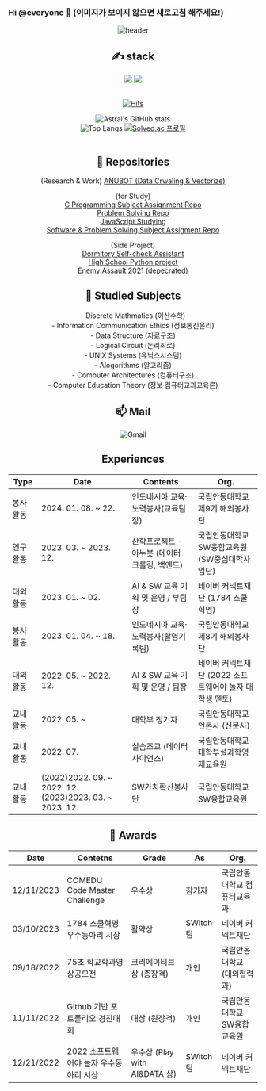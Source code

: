 ### Hi @everyone 👋 (이미지가 보이지 않으면 새로고침 해주세요!)

<div align=center>
 
![header](https://capsule-render.vercel.app/api?type=waving&color=auto&height=300&section=header&text=Testify&fontSize=90&animation=fadeIn&fontAlignY=38&desc=To%20be%20the%20Nice%20%Teacher&descAlignY=60&descAlign=62)
 
<div align=center><h2>✍ stack </h2></div>
<img src="https://img.shields.io/badge/C-A8B9CC?style=for-the-badge&logo=c&logoColor=white">
<img src="https://img.shields.io/badge/Python-3776AB?style=for-the-badge&logo=Python&logoColor=black">

<div align=center><h2></h2></div>
 
[![Hits](https://hits.seeyoufarm.com/api/count/incr/badge.svg?url=https%3A%2F%2Fgithub.com%2FAstralEUD&count_bg=%2379C83D&title_bg=%23555555&icon=&icon_color=%23E7E7E7&title=hits&edge_flat=false)](https://hits.seeyoufarm.com)
 
![Astral's GitHub stats](http://github-readme-stats-astraleud.vercel.app/api?username=AstralEUD&count_private=true) <br/>
![Top Langs](http://github-readme-stats-astraleud.vercel.app/api/top-langs/?username=AstralEUD&layout=compact)
[![Solved.ac 프로필](http://mazassumnida.wtf/api/v2/generate_badge?boj=testify1118)](https://solved.ac/testify1118)<br/>
<br>

<div align=center><h2>💬 Repositories </h2></div>

(Research & Work)
[ANUBOT (Data Crwaling & Vectorize)](https://github.com/ANU-CE/anubot-data-crawling) <br/>

 (for Study) <br/>
[C Programming Subject Assignment Repo](https://github.com/AstralEUD/C-Programming-Practice) <br/>
[Problem Solving Repo](https://github.com/AstralEUD/Bakjoon-practice)<br/>
[JavaScript Studying](https://github.com/AstralEUD/js-study) <br/>
[Software & Problem Solving Subject Assigment Repo](https://github.com/AstralEUD/Software-and-Problem-Solving-Subject)<br/>
 
 (Side Project)<br/>
[Dormitory Self-check Assistant](https://github.com/AstralEUD/anu_dorm_selfcheck) <br/>
[High School Python project](https://github.com/AstralEUD/High_schhol_pythons) <br/>
[Enemy Assault 2021 (depecrated)](https://github.com/AstralEUD/Enemy-Assault-2021) <br/>


<div align=center><h2>📝 Studied Subjects </h2></div>
 - Discrete Mathmatics (이산수학) <br/>
 - Information Communication Ethics (정보통신윤리) <br/>
 - Data Structure (자료구조) <br/>
 - Logical Circuit (논리회로) <br/>
 - UNIX Systems (유닉스시스템) <br/>
 - Alogorithms (알고리즘) <br/>
 - Computer Architectures (컴퓨터구조) <br/>
 - Computer Education Theory (정보·컴퓨터교과교육론) <br/>
 
 <div align=center><h2>📫 Mail </h2></div>
 
![Gmail](https://img.shields.io/badge/Gmail-d14836?style=flat-square&logo=Gmail&logoColor=white&link=mailto:testify1118@gmail.com")

 <!-- Table https://www.tablesgenerator.com/markdown_tables -->
 <!--| 교내활동 | 2023. 03. ~        | 산학프로젝트 (아누봇) 보조연구원 | 국립안동대학교 SW융합교육원 |-->
<div align=center><h2>Experiences </h2></div>
 
| Type               | Date                  | Contents                                 | Org.                                  |
|--------------------|-----------------------|------------------------------------------|---------------------------------------|
| 봉사활동          | 2024. 01. 08. ~ 22.    | 인도네시아 교육·노력봉사(교육팀장)       | 국립안동대학교 제9기 해외봉사단              |
| 연구활동     | 2023. 03. ~    2023. 12.       | 산학프로젝트 - 아누봇 (데이터 크롤링, 백엔드)               | 국립안동대학교 SW융합교육원 (SW중심대학사업단)                  |
| 대외활동 | 2023. 01. ~  02.        | AI & SW 교육 기획 및 운영 / 부팀장 | 네이버 커넥트재단 (1784 스쿨혁명)|
| 봉사활동          | 2023. 01. 04. ~ 18.   | 인도네시아 교육·노력봉사(촬영기록팀)       | 국립안동대학교 제8기 해외봉사단              |
| 대외활동 | 2022. 05. ~ 2022. 12. | AI & SW 교육 기획 및 운영 / 팀장| 네이버 커넥트재단 (2022 소프트웨어야 놀자 대학생 멘토)|
| 교내활동     | 2022. 05. ~           | 대학부 정기자               | 국립안동대학교 언론사 (신문사)                  |
| 교내활동     | 2022. 07.             | 실습조교 (데이터사이언스)                     | 국립안동대학교 대학부설과학영재교육원 |
| 교내활동     | (2022)2022. 09. ~ 2022. 12. (2023)2023. 03. ~ 2023. 12. | SW가치확산봉사단               | 국립안동대학교 SW융합교육원            |


 
 <div align=center><h2>🥇 Awards </h2></div>
 
 | Date       | Contetns                                          | Grade                                 | As                         | Org.                             |
|------------|---------------------------------------------------|---------------------------------------|----------------------------|----------------------------------|
| 12/11/2023 | COMEDU Code Master Challenge    | 우수상                    | 참가자           | 국립안동대학교 컴퓨터교육과         |
| 03/10/2023 | 1784 스쿨혁명 우수동아리 시상    | 활약상                    | SWitch팀           | 네이버 커넥트재단         |
| 09/18/2022 | 75초 학교학과영상공모전 | 크리에이티브상 (총장격)         | 개인 | 국립안동대학교 (대외협력과)                             |
| 11/11/2022 | Github 기반 포트폴리오 경진대회                 | 대상 (원장격) | 개인                   | 국립안동대학교 SW융합교육원 |
| 12/21/2022 | 2022 소프트웨어야 놀자 우수동아리 시상                | 우수상 (Play with AI&DATA 상)  | SWitch팀           | 네이버 커넥트재단   |

<!-- Special Thx to HarimKang, for the table contents -->
